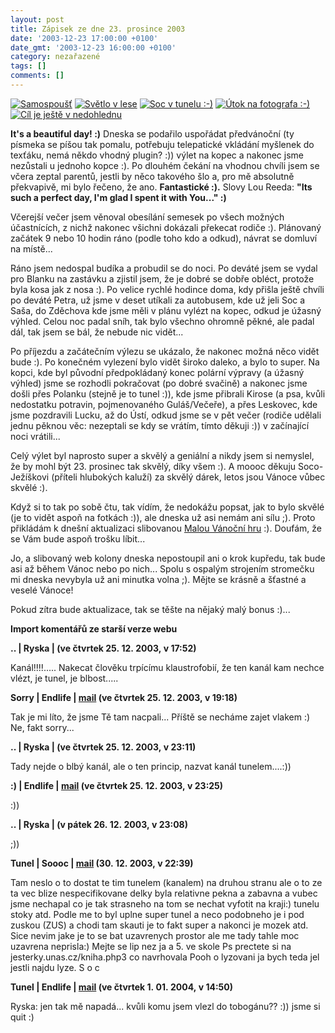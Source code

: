 ```yaml
---
layout: post
title: Zápisek ze dne 23. prosince 2003
date: '2003-12-23 17:00:00 +0100'
date_gmt: '2003-12-23 16:00:00 +0100'
category: nezařazené
tags: []
comments: []
---
```

<div >  <a href="%base_url%/assets/old-images/samospoust.jpg"><img alt="Samospoušť" src="%base_url%/assets/old-images/samospoust.jpg"></a>  <a href="%base_url%/assets/old-images/svetlo.jpg"><img alt="Světlo v lese" src="%base_url%/assets/old-images/svetlo.jpg"></a>  <a href="%base_url%/assets/old-images/tunel.jpg"><img alt="Soc v tunelu :-)" src="%base_url%/assets/old-images/tunel.jpg"></a>  <a href="%base_url%/assets/old-images/utok.jpg"><img alt="Útok na fotografa :-)" src="%base_url%/assets/old-images/utok.jpg"></a>  <a href="%base_url%/assets/old-images/obzor.jpg"><img alt="Cíl je ještě v nedohlednu" src="%base_url%/assets/old-images/obzor.jpg"></a>  </div>
<p><strong>It's a beautiful day! :)</strong> Dneska se podařilo uspořádat předvánoční (ty písmeka se píšou tak pomalu,  potřebuju telepatické vkládání myšlenek do texťáku, nemá někdo vhodný plugin? :)) výlet na kopec a nakonec  jsme nezůstali u jednoho kopce :). Po dlouhém čekání na vhodnou chvíli jsem se včera zeptal parentů,  jestli by něco takového šlo a, pro mě absolutně překvapivě, mi bylo řečeno, že ano. <strong>Fantastické :).</strong>  Slovy Lou Reeda: <strong>&quot;Its such a perfect day, I'm glad I spent it with You...&quot; :)</strong></p>
<p>Včerejší večer jsem věnoval obesílání semesek po všech možných účastnících, z nichž nakonec všichni  dokázali překecat rodiče :). Plánovaný začátek 9 nebo 10 hodin ráno (podle toho kdo a odkud), návrat  se domluví na místě...</p>
<p>Ráno jsem nedospal budíka a probudil se do noci. Po deváté jsem se vydal pro Blanku na zastávku  a zjistil jsem, že je dobré se dobře obléct, protože byla kosa jak z nosa :). Po velice rychlé hodince  doma, kdy přišla ještě chvíli po deváté Petra, už jsme v deset utíkali za autobusem, kde už jeli  Soc a Saša, do Zděchova kde jsme měli v plánu vylézt na kopec, odkud je úžasný výhled.  Celou noc padal sníh, tak bylo všechno ohromně pěkné, ale padal dál, tak jsem se bál, že nebude nic vidět...</p>
<p>Po příjezdu a začátečním výlezu se ukázalo, že nakonec možná něco vidět bude :). Po konečném vylezení  bylo vidět široko daleko, a bylo to super. Na kopci, kde byl původní předpokládaný konec polární  výpravy (a úžasný výhled) jsme se rozhodli pokračovat (po dobré svačině) a nakonec jsme došli  přes Polanku (stejně je to tunel :)), kde jsme přibrali Kirose (a psa, kvůli  nedostatku potravin, pojmenovaného Guláš/Večeře),  a přes Leskovec, kde jsme pozdravili Lucku, až do Ústí, odkud jsme se v pět večer  (rodiče udělali jednu pěknou věc: nezeptali se kdy se vrátím, tímto děkuji :)) v začínající noci vrátili...</p>
<p>Celý výlet byl naprosto super a skvělý a geniální a nikdy jsem si nemyslel, že by mohl být 23. prosinec  tak skvělý, díky všem :). A moooc děkuju Soco-Ježíškovi (příteli hlubokých kaluží) za skvělý dárek,  letos jsou Vánoce vůbec skvělé :).</p>
<p>Když si to tak po sobě čtu, tak vídím, že nedokážu popsat, jak to bylo skvělé (je to vidět aspoň na fotkách :)),  ale dneska už asi nemám ani sílu ;). Proto přikládám k dnešní aktualizaci slibovanou  <a href="art.php?a=karel.htm">Malou Vánoční hru</a> :). Doufám, že se Vám bude aspoň trošku líbit...</p>
<p>Jo, a slibovaný web kolony dneska nepostoupil ani o krok kupředu, tak bude asi až během Vánoc nebo po nich...  Spolu s ospalým strojením stromečku mi dneska nevybyla už ani minutka volna ;). Mějte se krásně a šťastné a veselé Vánoce!</p>
<p>Pokud zítra bude aktualizace, tak se těšte na nějaký malý bonus :)...</p>
<div class="import-komentaru">
<p><strong>Import komentářů ze starší verze webu</strong></p>
<div class="comment">
<p style="font-weight:bold"><span class="compredmet">..</span> | <span class="comname">Ryska</span> | (ve&nbsp;čtvrtek&nbsp;25.&nbsp;12.&nbsp;2003,&nbsp;v&nbsp;17:52)</p>
<p>Kanál!!!!..... Nakecat člověku trpícímu klaustrofobií, že ten kanál kam nechce vlézt, je tunel, je blbost..... </p>
</div>
<div class="comment">
<p style="font-weight:bold"><span class="compredmet">Sorry</span> | <span class="comname">Endlife</span> |  <a href="mailto:jan.martinek@post.cz">mail</a> (ve&nbsp;čtvrtek&nbsp;25.&nbsp;12.&nbsp;2003,&nbsp;v&nbsp;19:18)</p>
<p>Tak je mi líto, že jsme Tě tam nacpali... Příště se necháme zajet vlakem :) Ne, fakt sorry... </p>
</div>
<div class="comment">
<p style="font-weight:bold"><span class="compredmet">..</span> | <span class="comname">Ryska</span> | (ve&nbsp;čtvrtek&nbsp;25.&nbsp;12.&nbsp;2003,&nbsp;v&nbsp;23:11)</p>
<p>Tady nejde o blbý kanál, ale o ten princip, nazvat kanál tunelem....:)) </p>
</div>
<div class="comment">
<p style="font-weight:bold"><span class="compredmet">:)</span> | <span class="comname">Endlife</span> |  <a href="mailto:jan.martinek@post.cz">mail</a> (ve&nbsp;čtvrtek&nbsp;25.&nbsp;12.&nbsp;2003,&nbsp;v&nbsp;23:25)</p>
<p>:)) </p>
</div>
<div class="comment">
<p style="font-weight:bold"><span class="compredmet">..</span> | <span class="comname">Ryska</span> | (v&nbsp;pátek&nbsp;26.&nbsp;12.&nbsp;2003,&nbsp;v&nbsp;23:08)</p>
<p>;)) </p>
</div>
<div class="comment">
<p style="font-weight:bold"><span class="compredmet">Tunel</span> | <span class="comname">Soooc</span> |  <a href="mailto:xsoc@post.cz">mail</a> (30.&nbsp;12.&nbsp;2003,&nbsp;v&nbsp;22:39)</p>
<p>Tam neslo o to dostat te tim tunelem (kanalem) na druhou stranu ale o to ze ta vec blize nespecifikovane delky byla relativne pekna a zabavna a vubec jsme nechapal co je tak strasneho na tom se nechat vyfotit na kraji:) tunelu stoky atd. Podle me to byl uplne super tunel a neco podobneho je i pod zuskou (ZUS) a chodi tam skauti je to fakt super a nakonci je mozek atd. Sice nevim jake je to se bat uzavrenych prostor ale me tady tahle moc uzavrena neprisla:) Mejte se lip nez ja a 5. ve skole Ps prectete si na jesterky.unas.cz/kniha.php3 co navrhovala Pooh o lyzovani ja bych teda jel jestli najdu lyze. S o c </p>
</div>
<div class="comment">
<p style="font-weight:bold"><span class="compredmet">Tunel</span> | <span class="comname">Endlife</span> |  <a href="mailto:jan.martinek@post.cz">mail</a> (ve&nbsp;čtvrtek&nbsp;1.&nbsp;01.&nbsp;2004,&nbsp;v&nbsp;14:50)</p>
<p>Ryska: jen tak mě napadá... kvůli komu jsem vlezl do tobogánu?? :)) jsme si quit :) </p>
</div>
</div>
